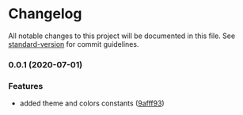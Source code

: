# Changelog

All notable changes to this project will be documented in this file. See [standard-version](https://github.com/conventional-changelog/standard-version) for commit guidelines.

### 0.0.1 (2020-07-01)


### Features

* added theme and colors constants ([9afff93](https://github.com/crutchcorn/seaside/commit/9afff93a9a717dde8bbe2b7e87ed553bb7c29bb2))
